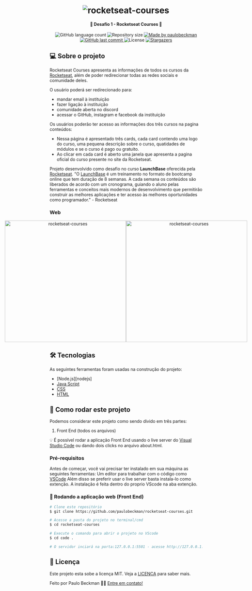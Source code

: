 <h1 align="center">
    <img alt="rocketseat-courses" title="#rocketseat-courses" src="./github-assets/banner.png" />
</h1>

<h4 align="center"> 
	🚀 Desafio 1 - Rocketseat Courses 🚀
</h4>

<p align="center">
  <img alt="GitHub language count" src="https://img.shields.io/github/languages/count/paulobeckman/rocketseat-courses?color=%2304D361">

  <img alt="Repository size" src="https://img.shields.io/github/repo-size/paulobeckman/rocketseat-courses">

  	
  <a href="https://www.linkedin.com/in/paulobeckman/">
    <img alt="Made by paulobeckman" src="https://img.shields.io/badge/made%20by-paulobeckman-%2304D361">
  </a>
	
  
  <a href="https://github.com/paulobeckman/rocketseat-courses/commits/master">
    <img alt="GitHub last commit" src="https://img.shields.io/github/last-commit/paulobeckman/rocketseat-courses">
  </a>

  <img alt="License" src="https://img.shields.io/badge/license-MIT-brightgreen">
   <a href="https://github.com/paulobeckman/rocketseat-courses/stargazers">
    <img alt="Stargazers" src="https://img.shields.io/github/stars/paulobeckman/rocketseat-courses?style=social">
  </a>
</p>


## 💻 Sobre o projeto

Rocketseat Courses apresenta as informações de todos os cursos da [Rocketseat](rs), além de poder redirecionar todas as redes sociais e comunidade deles.

O usuário poderá ser redirecionado para:
- mandar email à instituição
- fazer ligação à instituição
- comunidade aberta no discord
- acessar o GitHub, instagram e facebook da instituição

Os usuários poderão ter acesso as informações dos três cursos na pagina conteúdos:
- Nessa página é apresentado três cards, cada card contendo uma logo do curso, uma pequena descrição sobre o curso, quatidades de módulos e se o curso é pago ou gratuito. 
- Ao clicar em cada card é aberto uma janela que apresenta a pagina oficial do curso presente no site da Rocketseat.


Projeto desenvolvido como desafio no curso **LaunchBase** oferecida pela [Rocketseat](rs).
"O [LaunchBase](lb) é um treinamento no formato de bootcamp online que tem duração de 8 semanas. A cada semana os conteúdos são liberados de acordo com um cronograma, guiando o aluno pelas ferramentas e conceitos mais modernos de desenvolvimento que permitirão construir as melhores aplicações e ter acesso às melhores oportunidades como programador." - Rocketseat


### Web

<p align="center" style="display: flex; align-items: flex-start; justify-content: center;">
  <img alt="rocketseat-courses" title="#rocketseat-courses" src="./github-assets/web.svg" width="400px">

  <img alt="rocketseat-courses" title="#rocketseat-courses" src="./github-assets/sucesso-web.svg" width="400px">
</p>

## 🛠 Tecnologias

As seguintes ferramentas foram usadas na construção do projeto:

- [Node.js][nodejs]
- [Java Script][js]
- [CSS][CSS]
- [HTML][HTML]


## 🚀 Como rodar este projeto

Podemos considerar este projeto como sendo divido em três partes:
1. Front End (todos os arquivos)

💡 É possível rodar a aplicação Front End usando o live server do [Visual Studio Code][vscode] ou dando dois clicks no arquivo about.html.

### Pré-requisitos

Antes de começar, você vai precisar ter instalado em sua máquina as seguintes ferramentas:
Um editor para trabalhar com o código como [VSCode][vscode]
Além disso se preferir usar o live server basta instala-lo como extenção. A instalação é feita dentro do proprio VScode na aba extenção.

### 🧭 Rodando a aplicação web (Front End)

```bash
# Clone este repositório
$ git clone https://github.com/paulobeckman/rocketseat-courses.git

# Acesse a pasta do projeto no terminal/cmd
$ cd rocketseat-courses

# Execute o comando para abrir o projeto no VScode
$ cd code .

# O servidor inciará na porta:127.0.0.1:5501 - acesse http://127.0.0.1:5501/
```


## 📝 Licença

Este projeto esta sobe a licença MIT. Veja a [LICENÇA](license) para saber mais.

Feito por Paulo Beckman 👋🏽 [Entre em contato!](https://www.linkedin.com/in/paulobeckman/)

[vscode]: https://code.visualstudio.com/
[vceditconfig]: https://marketplace.visualstudio.com/items?itemName=EditorConfig.EditorConfig
[license]: https://opensource.org/licenses/MIT
[rs]: https://rocketseat.com.br
[lb]: https://pages.rocketseat.com.br/launchbase/inscricao/5
[js]: https://developer.mozilla.org/pt-BR/docs/Aprender/JavaScript
[CSS]: https://developer.mozilla.org/pt-BR/docs/Web/CSS
[HTML]: https://developer.mozilla.org/pt-BR/docs/Web/HTML
